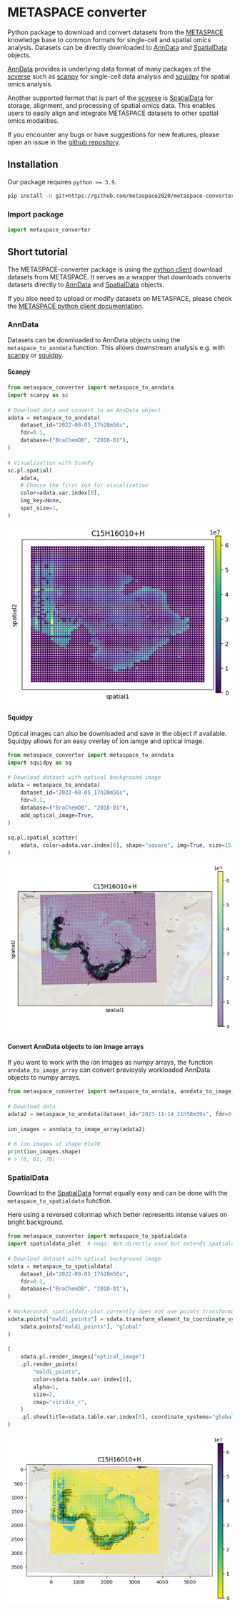 # METASPACE converter

Python package to download and convert datasets from the [METASPACE](https://metaspace2020.eu/)
knowledge base to common formats for single-cell and spatial omics analysis.
Datasets can be directly downloaded to
[AnnData](https://anndata.readthedocs.io/en/stable/index.html) and
[SpatialData](https://spatialdata.scverse.org/en/latest/) objects.

[AnnData](https://anndata.readthedocs.io/en/stable/index.html) provides is underlying data format
of many packages of the [scverse](https://doi.org/10.1038/s41587-023-01733-8) such as
[scanpy](https://scanpy.readthedocs.io/en/stable/) for single-cell data analysis and
[squidpy](https://squidpy.readthedocs.io/en/stable/index.html) for spatial omics analysis.

Another supported format that is part of the [scverse](https://doi.org/10.1038/s41587-023-01733-8)
is [SpatialData](https://spatialdata.scverse.org/en/latest/) for storage, alignment, and processing
of spatial omics data. This enables users to easily align and integrate METASPACE datasets
to other spatial omics modalities.

If you encounter any bugs or have suggestions for new features, please open an issue in the
[github repository](https://github.com/metaspace2020/metaspace-converter).

## Installation

Our package requires `python >= 3.9`.

```bash
pip install -U git+https://github.com/metaspace2020/metaspace-converter@master
```

### Import package

```python
import metaspace_converter
```

## Short tutorial

The METASPACE-converter package is using the
[python client](https://github.com/metaspace2020/metaspace/tree/master/metaspace/python-client)
download datasets from METASPACE.
It serves as a wrapper that downloads converts datasets directly to
[AnnData](https://anndata.readthedocs.io/en/stable/index.html) and
[SpatialData](https://spatialdata.scverse.org/en/latest/) objects.

If you also need to upload or modify datasets on METASPACE, please check the
[METASPACE python client documentation](https://metaspace2020.readthedocs.io/en/latest/index.html).

### AnnData

Datasets can be downloaded to AnnData objects using the `metaspace_to_anndata` function.
This allows downstream analysis e.g. with [scanpy](https://scanpy.readthedocs.io/en/stable/)
or [squidpy](https://squidpy.readthedocs.io/en/stable/index.html).

#### Scanpy

```python
from metaspace_converter import metaspace_to_anndata
import scanpy as sc

# Download data and convert to an AnnData object
adata = metaspace_to_anndata(
    dataset_id="2022-08-05_17h28m56s",
    fdr=0.1,
    database=("BraChemDB", "2018-01"),
)

# Visualization with ScanPy
sc.pl.spatial(
    adata,
    # Choose the first ion for visualization
    color=adata.var.index[0],
    img_key=None,
    spot_size=1,
)
```

![Image](docs/_static/img/example_img_sc.png)

#### Squidpy

Optical images can also be downloaded and save in the object if available.
Squidpy allows for an easy overlay of ion iamge and optical image.

```python
from metaspace_converter import metaspace_to_anndata
import squidpy as sq

# Download dataset with optical background image
adata = metaspace_to_anndata(
    dataset_id="2022-08-05_17h28m56s",
    fdr=0.1,
    database=("BraChemDB", "2018-01"),
    add_optical_image=True,
)

sq.pl.spatial_scatter(
    adata, color=adata.var.index[0], shape="square", img=True, size=15, alpha=0.5
)
```

![Image](docs/_static/img/example_img_sq.png)

#### Convert AnnData objects to ion image arrays

If you want to work with the ion images as numpy arrays, the function `anndata_to_image_array` can
convert previoysly workloaded AnnData objects to numpy arrays.

```python
from metaspace_converter import metaspace_to_anndata, anndata_to_image_array

# Download data
adata2 = metaspace_to_anndata(dataset_id="2023-11-14_21h58m39s", fdr=0.1)

ion_images = anndata_to_image_array(adata2)

# 6 ion images of shape 61x78
print(ion_images.shape)
# > (6, 61, 78)
```

### SpatialData

Download to the [SpatialData](https://spatialdata.scverse.org/en/latest/) format equally easy and
can be done with the `metaspace_to_spatialdata` function.

Here using a reversed colormap which better represents intense values on bright background.

```python
from metaspace_converter import metaspace_to_spatialdata
import spatialdata_plot  # noqa: Not directly used but extends spatialdata

# Download dataset with optical background image
sdata = metaspace_to_spatialdata(
    dataset_id="2022-08-05_17h28m56s",
    fdr=0.1,
    database=("BraChemDB", "2018-01"),
)

# Workaround: spatialdata-plot currently does not use points transformation
sdata.points["maldi_points"] = sdata.transform_element_to_coordinate_system(
    sdata.points["maldi_points"], "global"
)

(
    sdata.pl.render_images("optical_image")
    .pl.render_points(
        "maldi_points",
        color=sdata.table.var.index[0],
        alpha=1,
        size=2,
        cmap="viridis_r",
    )
    .pl.show(title=sdata.table.var.index[0], coordinate_systems="global")
)
```

![Image](docs/_static/img/example_img_sd.png)
